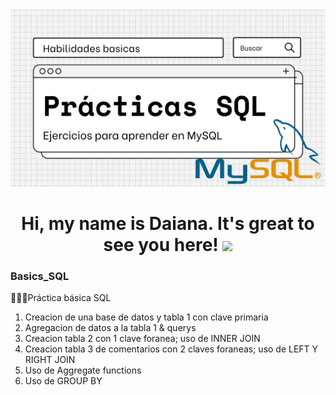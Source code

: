 <div id="header" align="center">
  <img src="https://github.com/Dlavec/Basics_SQL/blob/main/SQL_Basics.jpg" width="800"/>
  <h1 align="center">Hi, my name is Daiana. It's great to see you here!
  <img src="https://media.giphy.com/media/hvRJCLFzcasrR4ia7z/giphy.gif" width="30px"/>
  </h1>
</div>

### Basics_SQL
👩🏼‍💻Práctica básica SQL

1. Creacion de una base de datos y tabla 1 con clave primaria
2. Agregacion de datos a la tabla 1 & querys
3. Creacion tabla 2 con 1 clave foranea; uso de INNER JOIN
4. Creacion tabla 3 de comentarios con 2 claves foraneas; uso de LEFT Y RIGHT JOIN
5. Uso de Aggregate functions
6. Uso de GROUP BY

